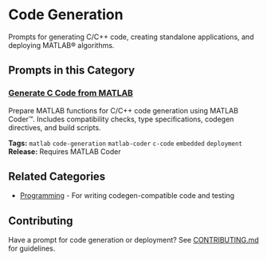 # Code Generation

Prompts for generating C/C++ code, creating standalone applications, and deploying MATLAB&reg; algorithms.

## Prompts in this Category

### [Generate C Code from MATLAB](generate-c-code.md)
Prepare MATLAB functions for C/C++ code generation using MATLAB Coder&trade;. Includes compatibility checks, type specifications, codegen directives, and build scripts.

**Tags:** `matlab` `code-generation` `matlab-coder` `c-code` `embedded` `deployment`
**Release:** Requires MATLAB Coder

## Related Categories

- [Programming](../programming/) - For writing codegen-compatible code and testing

## Contributing

Have a prompt for code generation or deployment? See [CONTRIBUTING.md](../../CONTRIBUTING.md) for guidelines.